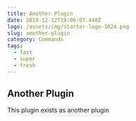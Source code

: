 ```yaml
---
title: Another Plugin
date: 2018-12-12T19:06:07.448Z
logo: /assets/img/starter-logo-1024.png
slug: another-plugin
category: Commands
tags:
  - fast
  - super
  - fresh
---
```

## Another Plugin

This plugin exists as another plugin
